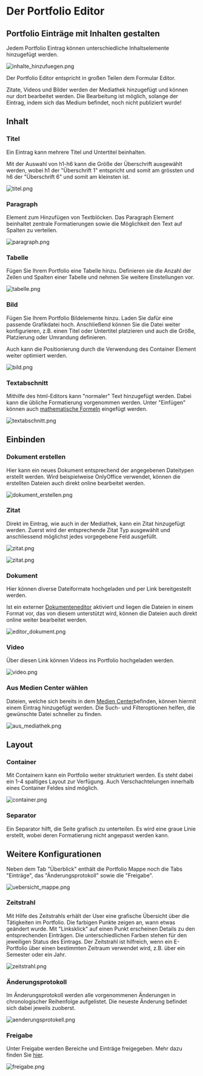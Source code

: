 # Der Portfolio Editor

## Portfolio Einträge mit Inhalten gestalten

Jedem Portfolio Eintrag können unterschiedliche Inhaltselemente hinzugefügt werden.

![inhalte_hinzufuegen.png](assets/porfolio_inhalt_hinzufuegen.jpg)

Der Portfolio Editor entspricht in großen Teilen dem Formular Editor.

Zitate, Videos und Bilder werden der Mediathek hinzugefügt und können nur dort bearbeitet werden. Die Bearbeitung ist möglich, solange der Eintrag, indem sich das Medium befindet, noch nicht publiziert wurde!

## Inhalt

### Titel

Ein Eintrag kann mehrere Titel und Untertitel beinhalten.

Mit der Auswahl von h1-h6 kann die Größe der Überschrift ausgewählt werden, wobei h1 der "Überschrift 1" entspricht und somit am grössten und h6 der "Überschrift 6" und somit am kleinsten ist.

![titel.png](assets/portfolio_titel.png)

### Paragraph

Element zum Hinzufügen von Textblöcken. Das Paragraph Element beinhaltet zentrale Formatierungen sowie die Möglichkeit den Text auf Spalten zu verteilen.

![paragraph.png](assets/Fragebogen_paragraph.png)

### Tabelle

Fügen Sie Ihrem Portfolio eine Tabelle hinzu. Definieren sie die Anzahl der Zeilen und Spalten einer Tabelle und nehmen Sie weitere Einstellungen vor.

![tabelle.png](assets/portfolio_tabelle.png)

### Bild

Fügen Sie Ihrem Portfolio Bildelemente hinzu. Laden Sie dafür eine passende Grafikdatei hoch. Anschließend können Sie die Datei weiter konfigurieren, z.B. einen Titel oder Untertitel platzieren und auch die Größe, Platzierung oder Umrandung definieren.

Auch kann die Positionierung durch die Verwendung des Container Element weiter optimiert werden.

![bild.png](assets/portfolio_bild.png)

### Textabschnitt

Mithilfe des html-Editors kann "normaler" Text hinzugefügt werden. Dabei kann die übliche Formatierung vorgenommen werden. Unter "Einfügen" können auch [mathematische Formeln](../basic_concepts/Math_formula.de.md) eingefügt werden.

![textabschnitt.png](assets/portfolio_Textabschnitt.png)

## Einbinden

### Dokument erstellen

Hier kann ein neues Dokument entsprechend der angegebenen Dateitypen erstellt werden. Wird beispielweise OnlyOffice verwendet, können die erstellten Dateien auch direkt online bearbeitet werden.

![dokument_erstellen.png](assets/portfolio_Dokument_erstellen1.png)

### Zitat

Direkt im Eintrag, wie auch in der Mediathek, kann ein Zitat hinzugefügt werden. Zuerst wird der entsprechende Zitat Typ ausgewählt und anschliessend möglichst jedes vorgegebene Feld ausgefüllt.

![zitat.png](assets/pf_zitatbeispiel_DE.png)

![zitat.png](assets/pf_zitat_DE.png)

### Dokument

Hier können diverse Dateiformate hochgeladen und per Link bereitgestellt werden.

Ist ein externer [Dokumenteneditor](../../manual_admin/administration/External_Tools_-_Administration.de.md) aktiviert und liegen die Dateien in einem Format vor, das von diesem unterstützt wird, können die Dateien auch direkt online weiter bearbeitet werden.

![editor_dokument.png](assets/portfolio_editor_Dokument.png)

### Video

Über diesen Link können Videos ins Portfolio hochgeladen werden.

![video.png](assets/portoflio_video.png)

### Aus Medien Center wählen

Dateien, welche sich bereits in dem [Medien Center](../personal_menu/Media_Center.de.md)befinden, können hiermit einem Eintrag hinzugefügt werden. Die Such- und Filteroptionen helfen, die gewünschte Datei schneller zu finden.

![aus_mediathek.png](assets/pf_ausmediathekhinzufuegen_DE.png)

## Layout

### Container

Mit Containern kann ein Portfolio weiter strukturiert werden. Es steht dabei ein 1-4 spaltiges Layout zur Verfügung. Auch Verschachtelungen innerhalb eines Container Feldes sind möglich.

![container.png](assets/portfolio_container.png)

### Separator

Ein Separator hilft, die Seite grafisch zu unterteilen. Es wird eine graue Linie erstellt, wobei deren Formatierung nicht angepasst werden kann.

## Weitere Konfigurationen

Neben dem Tab "Überblick" enthält die Portfolio Mappe noch die Tabs "Einträge", das "Änderungsprotokoll" sowie die "Freigabe".

![uebersicht_mappe.png](assets/pf_uebersicht_mappe_DE.png)

### Zeitstrahl

Mit Hilfe des Zeitstrahls erhält der User eine grafische Übersicht über die Tätigkeiten im Portfolio. Die farbigen Punkte zeigen an, wann etwas geändert wurde. Mit "Linksklick" auf einen Punkt erscheinen Details zu den entsprechenden Einträgen. Die unterschiedlichen Farben stehen für den jeweiligen Status des Eintrags. Der Zeitstrahl ist hilfreich, wenn ein E-Portfolio über einen bestimmten Zeitraum verwendet wird, z.B. über ein Semester oder ein Jahr.

![zeitstrahl.png](assets/pf_timeline_DE.png)

### Änderungsprotokoll

Im Änderungsprotokoll werden alle vorgenommenen Änderungen in chronologischer Reihenfolge aufgelistet. Die neueste Änderung befindet sich dabei jeweils zuoberst.

![aenderungsprotokell.png](assets/pf_aenderungsprotokoll_DE.png)

### Freigabe

Unter Freigabe werden Bereiche und Einträge freigegeben. Mehr dazu finden Sie [hier](../learningresources/Portfolio_task_and_assignment_Collecting_and_editing.de.md).

![freigabe.png](assets/portfolio_freigabe.png)
